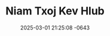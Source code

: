 ---
layout: movie-video-data
date: 2025-03-01 21:25:08 -0643
categories: movie

# Site Attributes
title: "Niam Txoj Kev Hlub"
permalink: "/movie/Niam_Txoj_Kev_Hlub"

# Movie Attributes
synopsis: ""
producer: "Kou Thao, Dao Xiong"
director: ""
writer: ""
video_link: "https://youtu.be/kDuiTF9dD5E?si=h5ZtwMfKwdclav_k"
genre: "Drama"
year: "2016"
release_type: "DVD"
storage: "Private"
thumbnail: "/assets/images/movie_thumbnails/Niam Txoj Kev Hlub.jpeg"
publishing_company: "Hmong International Films"

# Sequels + Parts
base_movie: ""
total_parts: 0
sequel: ""

# Movie Cast
cast:
- name: "Teem Xyooj"
- name: "Hli Vang"
- name: "Me Yaj"
- name: "Ntxawm Lauj"
- name: "Fav Maiv Hawj"
- name: "Ntxhi Lauj"
- name: "Kab Ntsais Tsab"
- name: "Yis Vwj"
- name: "Meej Yaj"
- name: "Paj Nyiag Ham"
---
